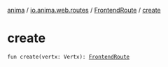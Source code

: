 [anima](../../index.md) / [io.anima.web.routes](../index.md) / [FrontendRoute](index.md) / [create](./create.md)

# create

`fun create(vertx: Vertx): `[`FrontendRoute`](index.md)